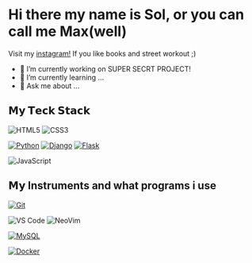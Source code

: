 # Hi there my name is Sol, or you can call me Max(well)
Visit my [instagram!](https://instagram.com/entropax)
If you like books and street workout ;)
<!--
- 🌐 Visit my [porfolio website](https://pr2tik1.github.io/) for complete background and contact.
- 👋 My personal [blog](https://pr2tik1.github.io/blog/)
- ✍️ [Medium Profile](https://pr2tik1.medium.com/)
![visitors](https://visitor-badge.glitch.me/badge?page_id=entropax&left_color=green&right_color=red)
-->

- 🔭 I’m currently working on SUPER SECRT PROJECT!
- 🌱 I’m currently learning ...
- 💬 Ask me about ...

## 𝗠𝘆 𝗧𝗲𝗰𝗸 𝗦𝘁𝗮𝗰𝗸
![HTML5](https://img.shields.io/badge/-HTML5-%23E44D27?style=flat-square&logo=html5&logoColor=ffffff)
![CSS3](https://img.shields.io/badge/-CSS3-%231572B6?style=flat-square&logo=css3)

[![Python](https://img.shields.io/badge/-Python-aba637?style=flat-square&logo=python&logoColor=ffffff)](https://www.python.org/)
[![Django](https://img.shields.io/badge/-Django-092E20?style=flat-square&logo=Django&logoColor=ffffff)](https://www.djangoproject.com/)
[![Flask](https://img.shields.io/badge/-Flask-000000?style=flat-square&logo=Flask&logoColor=ffffff)](https://flask.palletsprojects.com/)

![JavaScript](https://img.shields.io/badge/-JavaScript-%23F7DF1C?style=flat-square&logo=javascript&logoColor=000000&labelColor=%23F7DF1C&color=%23FFCE5A)
<!--
![Less](https://img.shields.io/badge/-Less-%231d365d?style=flat-square&logo=less&logoColor=ffffff)
![Sass](https://img.shields.io/badge/-Sass-%23CC6699?style=flat-square&logo=sass&logoColor=ffffff)
-->
## 𝗠𝘆 Instruments and what programs i use
[![Git](https://img.shields.io/badge/-Git-%23F05032?style=flat-square&logo=git&logoColor=%23ffffff)](https://git-scm.com/)
<!--![GitLab](https://img.shields.io/badge/-GitLab-FCA121?style=flat-square&logo=gitlab)-->

![VS Code](https://img.shields.io/badge/-VSCode-%23007ACC?style=flat-square&logo=visual-studio-code)
![NeoVim](https://img.shields.io/badge/-VSCode-%23007ACC?style=flat-square&logo=neovim)

<!--[![Redis](https://img.shields.io/badge/-Redis-DC382D?style=flat-square&logo=Redis&logoColor=ffffff)](https://redis.io/)-->
[![MySQL](https://img.shields.io/badge/-MySQL-4479A1?style=flat-square&logo=MySQL&logoColor=ffffff)](https://www.mysql.com/)
<!--[![Elasticsearch](https://img.shields.io/badge/-Elasticsearch-005571?style=flat-square&logo=Elasticsearch&logoColor=ffffff)](https://www.elastic.co/)
-->
[![Docker](https://img.shields.io/badge/-Docker-2496ED?style=flat-square&logo=docker&logoColor=ffffff)](https://www.docker.com/)
<!--[![Kubernetes](https://img.shields.io/badge/-Kubernetes-326CE5?style=flat-square&logo=Kubernetes&logoColor=ffffff)](https://kubernetes.io/)-->
